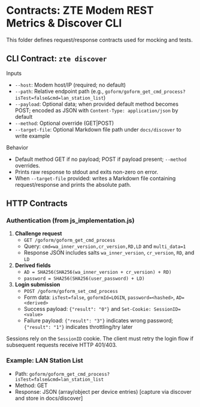 # Contracts: ZTE Modem REST Metrics & Discover CLI

This folder defines request/response contracts used for mocking and tests.

## CLI Contract: `zte discover`

Inputs
- `--host`: Modem host/IP (required; no default)
- `--path`: Relative endpoint path (e.g., `goform/goform_get_cmd_process?isTest=false&cmd=lan_station_list`)
- `--payload`: Optional data; when provided default method becomes POST; encoded as JSON with `Content-Type: application/json` by default
- `--method`: Optional override (GET|POST)
- `--target-file`: Optional Markdown file path under `docs/discover` to write example

Behavior
- Default method GET if no payload; POST if payload present; `--method` overrides.
- Prints raw response to stdout and exits non-zero on error.
- When `--target-file` provided: writes a Markdown file containing request/response and prints the absolute path.

## HTTP Contracts

### Authentication (from js_implementation.js)

1. **Challenge request**
   - `GET /goform/goform_get_cmd_process`
   - Query: `cmd=wa_inner_version,cr_version,RD,LD` and `multi_data=1`
   - Response JSON includes salts `wa_inner_version`, `cr_version`, `RD`, and `LD`
2. **Derived fields**
   - `AD = SHA256(SHA256(wa_inner_version + cr_version) + RD)`
   - `password = SHA256(SHA256(user_password) + LD)`
3. **Login submission**
   - `POST /goform/goform_set_cmd_process`
   - Form data: `isTest=false`, `goformId=LOGIN`, `password=<hashed>`, `AD=<derived>`
   - Success payload: `{"result": "0"}` and `Set-Cookie: SessionID=<value>`
   - Failure payload: `{"result": "3"}` indicates wrong password; `{"result": "1"}` indicates throttling/try later

Sessions rely on the `SessionID` cookie. The client must retry the login flow if
subsequent requests receive HTTP 401/403.

### Example: LAN Station List
- Path: `goform/goform_get_cmd_process?isTest=false&cmd=lan_station_list`
- Method: GET
- Response: JSON (array/object per device entries) [capture via discover and store in docs/discover]
